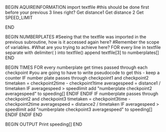 <!DOCTYPE Pseudocode>

BEGIN AQUIREINFORMATION
  import textfile #this should be done first before your previous 3 lines right?
  Get distance1
  Get distance 2
  Get SPEED_LIMIT

END

BEGIN NUMBERPLATES
#Seeing that the textfile was imported in the previous subroutine, how is it accessed again here?
#Remember the scope of variables.
#What are you trying to achieve here?
  FOR every line in textfile
    separate with delimiter( ) into textfile()
    append textfile[3] to numberplates[]
END

BEGIN TIMES
  FOR every numberplate
    get times passed through each checkpoint #you are going to have to write pseudocode to get this - keep a counter
    IF number plate passes through checkpoint1 and checkpoint2
      timetaken = checkpoint2time - checkpoint1time
      averagespeed = distance1 / timetaken
        IF averagespeed > speedlimit
          add "numberplate checkpoint2 averagespeed" to speeding[]
        ENDIF
    ENDIF
    IF numberplate passes through checkpoint2 and checkpoint3
      timetaken = checkpoint3time - checkpoint2time
      averagespeed = distance2 / timetaken
        IF averagespeed > speedlimit
        add "numberplate checkpoint3 averagespeed" to speeding[]
        ENDIF
    ENDIF
END

BEGIN OUTPUT
  Print speeding[]
END
